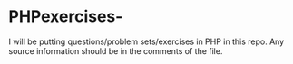 # PHPexercises-

I will be putting questions/problem sets/exercises in PHP in this repo.  Any source information should be in the comments of the file.
